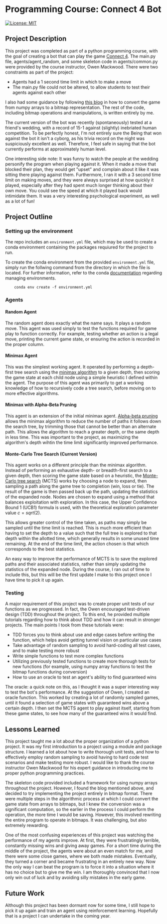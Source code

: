 # Programming Course: Connect 4 Bot

[![License: MIT](https://img.shields.io/badge/License-MIT-yellow.svg)](https://opensource.org/licenses/MIT)


## Project Description

This project was completed as part of a python programming course, with the goal of creating a bot that can play the game [Connect 4](https://en.wikipedia.org/wiki/Connect_Four). The main.py file, agents/agent_random, and some skeleton code in agents/common.py were provided by the course instructor, Owen Mackwood. There were two constraints as part of the project:
- Agents had a 1 second time limit in which to make a move
- The main.py file could not be altered, to allow students to test their agents against each other

I also had some guidance by following [this blog](https://towardsdatascience.com/creating-the-perfect-connect-four-ai-bot-c165115557b0) in how to convert the game from numpy arrays to a bitmap representation. The rest of the code, including bitmap operations and manipulations, is written entirely by me. 

The current version of the bot was recently (spontaneously) tested at a friend's wedding, with a record of 15-1 against (slightly) inebriated human competition. To be perfectly honest, I'm not entirely sure the Being that won against the bot it isn't a cyborg, as his trivia record on the night was suspiciously excellent as well. Therefore, I feel safe in saying that the bot currently performs at approximately human level.

One interesting side note: It was funny to watch the people at the wedding personify the program when playing against it. When it made a move that blocked their plan, they would get "upset" and complain about it like it was sitting there playing against them. Furthermore, I ran it with a 3 second time limit on making moves, and they were always surprised at how quickly it played, especially after they had spent much longer thinking about their own move. You could see the speed at which it played back would intimidate them. It was a very interesting psychological experiment, as well as a lot of fun!


## Project Outline

### Setting up the environment

The repo includes an `environment.yml` file, which may be used to create a conda environment containing the packages requiured for the project to run.

To create the conda environment from the provided `environment.yml` file, simply run the follwing command from the directory in which the file is located. For further information, refer to the conda [documentation](https://conda.io/projects/conda/en/latest/user-guide/tasks/manage-environments.html) regarding managing environments.

```
    conda env create -f environment.yml
```

### Agents

#### Random Agent

The random agent does exactly what the name says. It plays a random move. This agent was used simply to test the functions required for game play to function correctly. For example, testing whether an action is a legal move, printing the current game state, or ensuring the action is recorded in the proper column. 

#### Minimax Agent

This was the simplest working agent. It operated by performing a depth-first tree search using the [minimax algorithm](https://en.wikipedia.org/wiki/Minimax) to a given depth, then scoring the game state at each child node using a simple heuristic I defined within the agent. The purpose of this agent was primarily to get a working knowledge of how to recursively code a tree search, before moving on to more effective algorithms.

#### Minimax with Alpha-Beta Pruning

This agent is an extension of the initial minimax agent. [Alpha-beta pruning](https://en.wikipedia.org/wiki/Alpha%E2%80%93beta_pruning) allows the minimax algorithm to reduce the number of paths it follows down the search tree, by trimming those that cannot be better than an alternate path. This allows the algorithm to reach a greater depth, or the same depth in less time. This was important to the project, as maximizing the algorithm's depth wihtin the time limit significantly improved performance. 

#### Monte-Carlo Tree Search (Current Version)

This agent works on a different principle than the minimax algorithm. Instead of performing an exhaustive depth- or breadth-first search to a given depth, then scoring the game state based on a heuristic, the [Monte-Carlo tree search](https://en.wikipedia.org/wiki/Monte_Carlo_tree_search) (MCTS) works by choosing a node to expand, then sampling a path along the game tree to completion (win, loss or tie). The result of the game is then passed back up the path, updating the statistics of the expanded node. Nodes are chosen to expand using a method that balances exploitation with exploration. In this case, the Upper Confidence Bound 1 (UCB1) formula is used, with the theoretical exploration parameter value $c = sqrt(2)$. 

This allows greater control of the time taken, as paths may simply be sampled until the time limit is reached. This is much more efficient than having to set the depth to a value such that the full tree is explored to that depth within the allotted time, which generally results in some unused time remaining. At the end of the time limit, the action chosen is that which corresponds to the best statistics.

An easy way to improve the performance of MCTS is to save the explored paths and their associated statistics, rather than simply updating the statistics of the expanded node. During the course, I ran out of time to include this, but this will be the first update I make to this project once I have time to pick it up again.

### Testing

A major requirement of this project was to create proper unit tests of our functions as we progressed. In fact, the Owen encouraged test-driven design (TDD) throughout the project. To this end, he provided multiple tutorials regarding how to think about TDD and how it can result in stronger projects. The main points I took from these tutorials were:
- TDD forces you to think about use and edge cases before writing the function, which helps avoid getting tunnel vision on particular use cases
- Take advantage of random sampling to avoid hard-coding all test cases, and to make testing more robust
- Write simple functions to test more complex functions
- Utilizing previously tested functions to create more thorough tests for new functions (for example, using numpy array functions to test the bitmap functions during conversion)
- How to use an oracle to test an agent's ability to find guaranteed wins

The oracle: a quick note on this, as I thought it was a super interesting way to test the bot's performance. At the suggestion of Owen, I created an oracle function. This worked by creating a lot of randomly sampled games, until it found a selection of game states with guaranteed wins above a certain depth. I then set the MCTS agent to play against itself, starting from these game states, to see how many of the guaranteed wins it would find. 


## Lessons Learned

This project taught me a lot about the proper organization of a python project. It was my first introduction to a project using a module and package structure. I learned a lot about how to write thorough unit tests, and how to effectively employ random sampling to avoid having to hard code test scenarios and make testing more robust. I would like to thank the course instructor Owen Mackwood for his expert guidance in introducing me to proper python programming practices.

The skeleton code provided included a framework for using numpy arrays throughout the project. However, I found the blog mentioned above, and decided to try implementing the project entirely in bitmap format. There were multiple steps in the algorithmic process at which I could convert the game state from arrays to bitmaps, but I knew the conversion was a significant computation, so the earlier in the process I could perform the operation, the more time I would be saving. However, this involved rewriting the entire program to operate in bitmaps. It was challenging, but also extremely rewarding.

One of the most confusing experiences of this project was watching the performance of my agents improve. At first, they were frustratingly terrible, constantly missing wins and giving away games. For a short time during the middle of the project, the agents were about an even match for me, and there were some close games, where we both made mistakes. Eventually, they turned a corner and became frustrating in an entirely new way. Now the only way I can beat the program is to force it into a situation where it has no choice but to give me the win. I am thoroughly convinced that I now only win out of luck and by avoiding silly mistakes in the early game. 


## Future Work

Although this project has been dormant now for some time, I still hope to pick it up again and train an agent using reinforcement learning. Hopefully that is a project I can undertake in the coming year.
